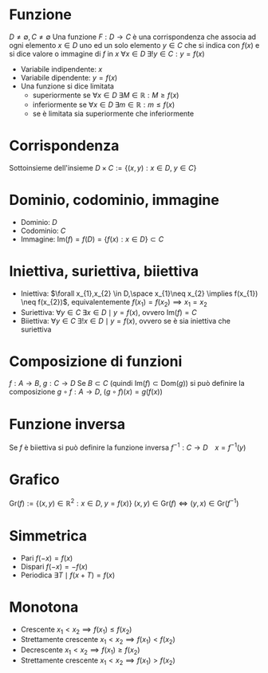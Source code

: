 # Funzione
$D \neq \emptyset, C\neq \emptyset$
Una funzione $F:D\to C$ è una corrispondenza che associa ad ogni elemento $x \in D$ uno ed un solo elemento $y \in C$ che si indica con $f(x)$ e si dice valore o immagine di $f$ in $x$
$\forall x \in D \; \exists!y \in C : y=f(x)$
- Variabile indipendente: $x$
- Variabile dipendente: $y=f(x)$
- Una funzione si dice limitata
	- superiormente se $\forall x \in D\; \exists M\in \mathbb{R}:M\geq f(x)$
	- inferiormente se $\forall x \in D\; \exists m\in \mathbb{R}:m\leq f(x)$
	- se è limitata sia superiormente che inferiormente
# Corrispondenza
Sottoinsieme dell'insieme $D \times C:=\{ (x,y):x \in D,\; y \in C \}$

# Dominio, codominio, immagine
- Dominio: $D$
- Codominio: $C$
- Immagine: $\mathrm{Im}(f)=f(D)=\{ f(x):x \in D \} \subset C$

# Iniettiva, suriettiva, biiettiva
- Iniettiva: $\forall x_{1},x_{2} \in D,\space x_{1}\neq x_{2} \implies f(x_{1}) \neq f(x_{2})$, equivalentemente $f(x_{1})=f(x_{2}) \implies x_{1}=x_{2}$
- Suriettiva: $\forall y \in C \; \exists x \in D \mid y=f(x)$, ovvero $\mathrm{Im}(f)=C$
- Biiettiva: $\forall y \in C \; \exists ! x \in D \mid y=f(x)$, ovvero se è sia iniettiva che suriettiva

# Composizione di funzioni
$f:A \to B,\; g:C \to D$
Se $B \subset C$ (quindi $\mathrm{Im}(f) \subset \mathrm{Dom}(g)$) si può definire la composizione
$g \circ f:A \to D,\; (g \circ f)(x)=g(f(x))$

# Funzione inversa
Se $f$ è biiettiva si può definire la funzione inversa $f^{-1}:C\to D\;\;\;\; x=f^{-1}(y)$

# Grafico
$\mathrm{Gr}(f):=\{ (x,y)\in \mathbb{R}^{2}:x \in D,\; y=f(x) \}$
$(x,y)\in\mathrm{Gr}(f) \iff (y,x)\in \mathrm{Gr}(f^{-1})$

# Simmetrica
- Pari $f(-x) = f(x)$
- Dispari $f(-x) = -f(x)$
- Periodica $\exists T \mid f(x+T) = f(x)$

# Monotona
- Crescente $x_{1} < x_{2} \implies f(x_{1}) \leq f(x_{2})$
- Strettamente crescente $x_{1} < x_{2} \implies f(x_{1}) < f(x_{2})$
- Decrescente $x_{1} < x_{2} \implies f(x_{1}) \geq f(x_{2})$
- Strettamente crescente $x_{1} < x_{2} \implies f(x_{1}) > f(x_{2})$
